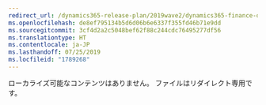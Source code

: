 ```yaml
---
redirect_url: /dynamics365-release-plan/2019wave2/dynamics365-finance-operations/reverse-journal-posting
ms.openlocfilehash: de8ef795134b5d6d06b6e6337f355fd46b71e9dd
ms.sourcegitcommit: 3cf4d2a2c5048bef62f88c244cdc76495277df56
ms.translationtype: HT
ms.contentlocale: ja-JP
ms.lasthandoff: 07/25/2019
ms.locfileid: "1789268"
---
```

 ローカライズ可能なコンテンツはありません。 ファイルはリダイレクト専用です。